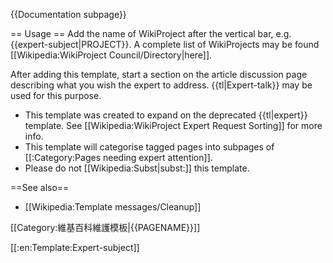 <includeonly><!-- 在這裡加入模板的保護標識 --></includeonly><noinclude>{{Documentation subpage}}</noinclude>

== Usage ==
Add the name of WikiProject after the vertical bar, e.g. <nowiki>{{expert-subject|PROJECT}}</nowiki>.  A complete list of WikiProjects may be found [[Wikipedia:WikiProject Council/Directory|here]].  

After adding this template, start a section on the article discussion page describing what you wish the expert to address.  {{tl|Expert-talk}} may be used for this purpose.

* This template was created to expand on the deprecated {{tl|expert}} template. See [[Wikipedia:WikiProject Expert Request Sorting]] for more info.
* This template will categorise tagged pages into subpages of [[:Category:Pages needing expert attention]].
* Please do not [[Wikipedia:Subst|subst:]] this template.

==See also==
* [[Wikipedia:Template messages/Cleanup]]

<includeonly>
<!-- ADD CATEGORIES BELOW THIS LINE -->
[[Category:維基百科維護模板|{{PAGENAME}}]]

<!-- ADD INTERWIKIS BELOW THIS LINE -->
[[:en:Template:Expert-subject]]

</includeonly>